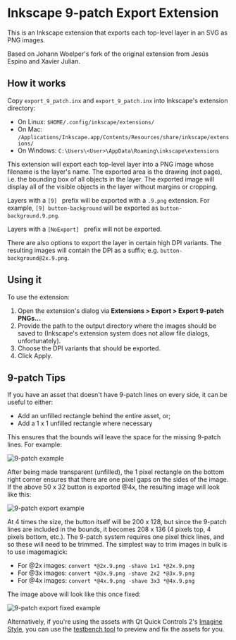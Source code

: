 # Inkscape 9-patch Export Extension

This is an Inkscape extension that exports each top-level layer in an SVG as PNG images.

Based on Johann Woelper's fork of the original extension from Jesús Espino and Xavier Julian.

## How it works
Copy `export_9_patch.inx` and `export_9_patch.inx` into Inkscape's extension directory:

- On Linux: `$HOME/.config/inkscape/extensions/`
- On Mac: `/Applications/Inkscape.app/Contents/Resources/share/inkscape/extensions/`
- On Windows: `C:\Users\<User>\AppData\Roaming\inkscape\extensions`

This extension will export each top-level layer into a PNG image whose filename is the layer's name. The exported area is the drawing (not page), i.e. the bounding box of all objects in the layer. The exported image will display all of the visible objects in the layer without margins or cropping.

Layers with a `[9] ` prefix will be exported with a `.9.png` extension. For example, `[9] button-background` will be exported as `button-background.9.png`.

Layers with a `[NoExport] ` prefix will not be exported.

There are also options to export the layer in certain high DPI variants. The resulting images will contain the DPI as a suffix; e.g. `button-background@2x.9.png`.

## Using it
To use the extension:

1. Open the extension's dialog via **Extensions > Export > Export 9-patch PNGs...**
2. Provide the path to the output directory where the images should be saved to (Inkscape's extension system does not allow file dialogs, unfortunately).
3. Choose the DPI variants that should be exported.
4. Click Apply.

## 9-patch Tips

If you have an asset that doesn't have 9-patch lines on every side, it can be useful to either:

- Add an unfilled rectangle behind the entire asset, or;
- Add a 1 x 1 unfilled rectangle where necessary

This ensures that the bounds will leave the space for the missing 9-patch lines. For example:

![9-patch example](https://github.com/mitchcurtis/inkscape-9-patch-export/blob/master/doc/images/9-patch-1-pixel.png)

After being made transparent (unfilled), the 1 pixel rectangle on the bottom right corner ensures that there are one pixel gaps on the sides of the image. If the above 50 x 32 button is exported @4x, the resulting image will look like this:

![9-patch export example](https://github.com/mitchcurtis/inkscape-9-patch-export/blob/master/doc/images/button-background@4x.9.png)

At 4 times the size, the button itself will be 200 x 128, but since the 9-patch lines are included in the bounds, it becomes 208 x 136 (4 pixels top, 4 pixels bottom, etc.). The 9-patch system requires one pixel thick lines, and so these will need to be trimmed. The simplest way to trim images in bulk is to use imagemagick:

- For @2x images: `convert *@2x.9.png -shave 1x1 *@2x.9.png`
- For @3x images: `convert *@3x.9.png -shave 2x2 *@3x.9.png`
- For @4x images: `convert *@4x.9.png -shave 3x3 *@4x.9.png`

The image above will look like this once fixed:

![9-patch export fixed example](https://github.com/mitchcurtis/inkscape-9-patch-export/blob/master/doc/images/button-background@4x.9-fixed.png)

Alternatively, if you're using the assets with Qt Quick Controls 2's [Imagine Style](https://doc.qt.io/qt-5.10/qtquickcontrols2-styles.html#imagine-style), you can use the [testbench tool](https://github.com/qt/qtquickcontrols2/tree/5.10/tests/manual/testbench) to preview and fix the assets for you.
